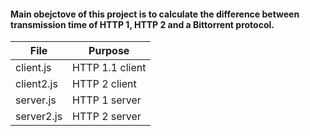 #### Main obejctove of this project is to calculate the difference between transmission time of HTTP 1, HTTP 2 and a Bittorrent protocol.

| File       | Purpose         |
| ---------- | --------------- |
| client.js  | HTTP 1.1 client |
| client2.js | HTTP 2 client   |
| server.js  | HTTP 1 server   |
| server2.js | HTTP 2 server   |
